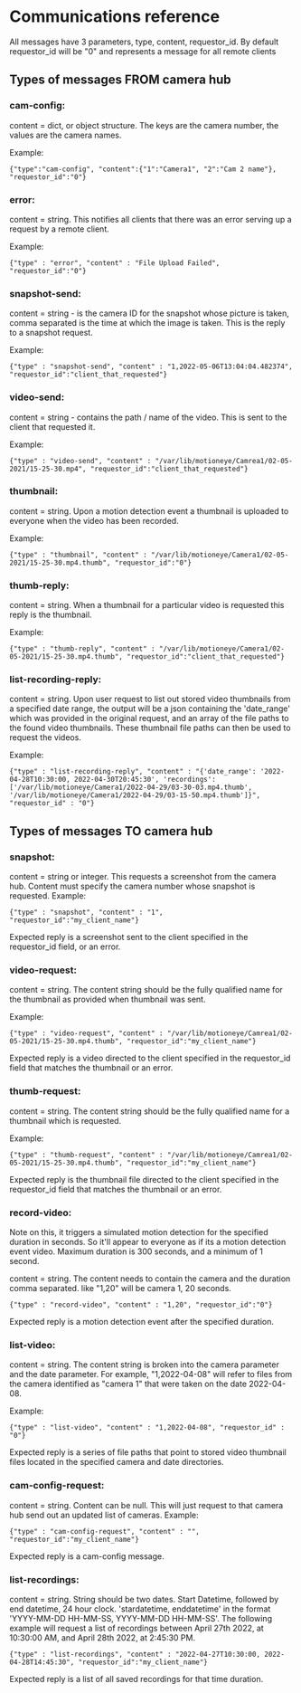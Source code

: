 # Communications reference

All messages have 3 parameters, type, content, requestor_id. By default requestor_id will be "0" and represents a message for all remote clients

## Types of messages FROM camera hub

### cam-config: 
content = dict, or object structure. The keys are the camera number, the values are the camera names.

Example:
    
`{"type":"cam-config", "content":{"1":"Camera1", "2":"Cam 2 name"}, "requestor_id":"0"}`

### error: 
content = string. This notifies all clients that there was an error serving up a request by a remote client.

Example:

`{"type" : "error", "content" : "File Upload Failed", "requestor_id":"0"}`

### snapshot-send: 
content = string - is the camera ID for the snapshot whose picture is taken, comma separated is the time at which the image is taken. This is the reply to a snapshot request.

Example:

`{"type" : "snapshot-send", "content" : "1,2022-05-06T13:04:04.482374", "requestor_id":"client_that_requested"}`

### video-send: 
content = string - contains the path / name of the video. This is sent to the client that requested it.

Example:

`{"type" : "video-send", "content" : "/var/lib/motioneye/Camrea1/02-05-2021/15-25-30.mp4", "requestor_id":"client_that_requested"}`

### thumbnail: 
content = string. Upon a motion detection event a thumbnail is uploaded to everyone when the video has been recorded.

Example:

`{"type" : "thumbnail", "content" : "/var/lib/motioneye/Camera1/02-05-2021/15-25-30.mp4.thumb", "requestor_id":"0"}`


### thumb-reply: 
content = string. When a thumbnail for a particular video is requested this reply is the thumbnail.

Example:

`{"type" : "thumb-reply", "content" : "/var/lib/motioneye/Camera1/02-05-2021/15-25-30.mp4.thumb", "requestor_id":"client_that_requested"}`



### list-recording-reply:
content = string. Upon user request to list out stored video thumbnails from a specified date range, the output will be a json containing the 'date_range' which was provided in the original request, and an array of the file paths to the found video thumbnails. These thumbnail file paths can then be used to request the videos.

Example:

`{"type" : "list-recording-reply", "content" : "{'date_range': '2022-04-28T10:30:00, 2022-04-30T20:45:30', 'recordings': ['/var/lib/motioneye/Camera1/2022-04-29/03-30-03.mp4.thumb', '/var/lib/motioneye/Camera1/2022-04-29/03-15-50.mp4.thumb']}", "requestor_id" : "0"}`


## Types of messages TO camera hub

### snapshot: 
content = string or integer. This requests a screenshot from the camera hub. Content must specify the camera number whose snapshot is requested.
Example:

`{"type" : "snapshot", "content" : "1", "requestor_id":"my_client_name"}`

Expected reply is a screenshot sent to the client specified in the requestor_id field, or an error.

### video-request: 
content = string. The content string should be the fully qualified name for the thumbnail as provided when thumbnail was sent.

Example:

`{"type" : "video-request", "content" : "/var/lib/motioneye/Camrea1/02-05-2021/15-25-30.mp4.thumb", "requestor_id":"my_client_name"}`

Expected reply is a video directed to the client specified in the requestor_id field that matches the thumbnail or an error.


### thumb-request:
content = string. The content string should be the fully qualified name for a thumbnail which is requested.

Example:

`{"type" : "thumb-request", "content" : "/var/lib/motioneye/Camrea1/02-05-2021/15-25-30.mp4.thumb", "requestor_id":"my_client_name"}`

Expected reply is the thumbnail file directed to the client specified in the requestor_id field that matches the thumbnail or an error. 

### record-video:
Note on this, it triggers a simulated motion detection for the specified duration in seconds. So it'll appear to everyone as if its a motion detection event video. Maximum duration is 300 seconds, and a minimum of 1 second.

content = string. The content needs to contain the camera and the duration comma separated. like "1,20" will be camera 1, 20 seconds.

`{"type" : "record-video", "content" : "1,20", "requestor_id":"0"}`

Expected reply is a motion detection event after the specified duration.

### list-video:

content = string. The content string is broken into the camera parameter and the date parameter. For example, "1,2022-04-08" will refer to files from the camera identified as "camera 1" that were taken on the date 2022-04-08.

Example:

`{"type" : "list-video", "content" : "1,2022-04-08", "requestor_id" : "0"}`

Expected reply is a series of file paths that point to stored video thumbnail files located in the specified camera and date directories.

### cam-config-request: 
content = string. Content can be null. This will just request to that camera hub send out an updated list of cameras.
Example:

`{"type" : "cam-config-request", "content" : "", "requestor_id":"my_client_name"}`

Expected reply is a cam-config message.

### list-recordings:
content = string. String should be two dates. Start Datetime, followed by end datetime, 24 hour clock. 'stardatetime, enddatetime' in the format 'YYYY-MM-DD HH-MM-SS, YYYY-MM-DD HH-MM-SS'.
The following example will request a list of recordings between April 27th 2022, at 10:30:00 AM, and April 28th 2022, at 2:45:30 PM.

`{"type" : "list-recordings", "content" : "2022-04-27T10:30:00, 2022-04-28T14:45:30", "requestor_id":"my_client_name"}`

Expected reply is a list of all saved recordings for that time duration.